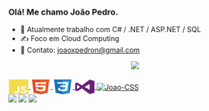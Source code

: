 ### Olá! Me chamo João Pedro.

- 💼 Atualmente trabalho com C# / .NET / ASP.NET / SQL
- ✍ Foco em Cloud Computing
- 📧 Contato: joaoxpedron@gmail.com

<div align="center">
  <a href="https://github.com/Joao-Peu">
  <img height="180em" src="https://github-readme-stats.vercel.app/api/top-langs/?username=Joao-Peu&layout=compact&langs_count=7&theme=dark"/>
  <imng height="180em" src="[![card](https://github-readme-stats.vercel.app/api?username=Joao-Peu&theme=default&show_icons=true)](https://github.com/Joao-Peu/)">
</div>

  <div style="display: inline_block"><br>
  <img align="center" alt="Joao-Js" height="30" width="40" src="https://raw.githubusercontent.com/devicons/devicon/master/icons/javascript/javascript-plain.svg">
  <img align="center" alt="Joao-HTML" height="30" width="40" src="https://raw.githubusercontent.com/devicons/devicon/master/icons/html5/html5-original.svg">
  <img align="center" alt="Joao-CSS" height="30" width="40" src="https://raw.githubusercontent.com/devicons/devicon/master/icons/css3/css3-original.svg">
  <img align="center" alt="Joao-CSS" height="30" width="40" src=https://github.com/devicons/devicon/blob/master/icons/visualstudio/visualstudio-plain.svg>
  <img align="center" alt="Joao-CSS" height="30" width="40" src="https://cdn.jsdelivr.net/gh/devicons/devicon/icons/csharp/csharp-original.svg">
          
          
</div>


  
  <div> 
  <a href="https://www.instagram.com/jpscode/" target="_blank"><img src="https://img.shields.io/badge/-Instagram-%23E4405F?style=for-the-badge&logo=instagram&logoColor=white" target="_blank"></a>
  <a href = "mailto:joaoxpedron@gmail.com"><img src="https://img.shields.io/badge/-Gmail-%23333?style=for-the-badge&logo=gmail&logoColor=white" target="_blank"></a>
  <a href="https://www.linkedin.com/in/jo%C3%A3o-pedro-8907771a3" target="_blank"><img src="https://img.shields.io/badge/-LinkedIn-%230077B5?style=for-the-badge&logo=linkedin&logoColor=white" target="_blank"></a> 
</div>
 
